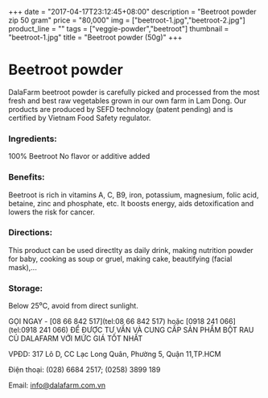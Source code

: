 +++
date = "2017-04-17T23:12:45+08:00"
description = "Beetroot powder zip 50 gram"
price = "80,000"
img = ["beetroot-1.jpg","beetroot-2.jpg"]
product_line = ""
tags = ["veggie-powder","beetroot"]
thumbnail = "beetroot-1.jpg"
title = "Beetroot powder (50g)"
+++

# Beetroot powder

DalaFarm beetroot powder is carefully picked and processed from the most fresh and best raw vegetables 
grown in our own farm in Lam Dong. Our products are produced by SEFD technology (patent pending) and 
is certified by Vietnam Food Safety regulator.


### Ingredients: 
100% Beetroot
No flavor or additive added

### Benefits: 
Beetroot is rich in vitamins A, C, B9, 
iron, potassium, magnesium, folic 
acid, betaine, zinc and phosphate, etc. 
It boosts energy, aids detoxification 
and lowers the risk for cancer.

### Directions:  
This product can be used directlty as 
daily drink, making nutrition powder 
for baby, cooking as soup or gruel, 
making cake, beautifying (facial mask),...

### Storage: 
Below 25⁰C, avoid from direct sunlight.

GỌI NGAY -  [08 66 842 517](tel:08 66 842 517) hoặc [0918 241 066](tel:0918 241 066)
ĐỂ ĐƯỢC TƯ VẤN VÀ CUNG CẤP SẢN PHẨM 
BỘT RAU CỦ DALAFARM VỚI MỨC GIÁ TỐT NHẤT

VPĐD: 317 Lô D, CC Lạc Long Quân, Phường 5, 
Quận 11,TP.HCM

Điện thoại: (028) 6684 2517; (0258) 3899 189

Email: [info@dalafarm.com.vn](mailto:info@dalafarm.com.vn)
